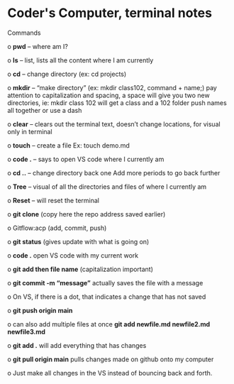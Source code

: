 # Coder's Computer, terminal notes

Commands

o **pwd** – where am I?

o **ls** – list, lists all the content where I am currently

o **cd** – change directory (ex: cd projects)

o **mkdir** – “make directory” (ex: mkdir class102, command + name;)
   pay attention to capitalization and spacing, a space will give you two new directories, ie: mkdir class 102 will get a class and a 102 folder
   push names all together or use a dash

o **clear** – clears out the terminal text, doesn’t change locations, for visual only in terminal

o **touch** – create a file
   Ex: touch demo.md

o **code .** – says to open VS code where I currently am

o **cd ..** – change directory back one
  Add more periods to go back further
  
o **Tree** – visual of all the directories and files of where I currently am

o **Reset** – will reset the terminal

o  **git clone** (copy here the repo address saved earlier)

o  Gitflow:acp (add, commit, push)

o  **git status** (gives update with what is going on)

o  **code .** open VS code with my current work

o  **git add then file name** (capitalization important)

o  **git commit -m “message”** actually saves the file with a message

o  On VS, if there is a dot, that indicates a change that has not saved

o  **git push origin main**

o can also add multiple files at once  **git add newfile.md newfile2.md newfile3.md**

o **git add .** will add everything that has changes

o **git pull origin main** pulls changes made on github onto my computer

o Just make all changes in the VS instead of bouncing back and forth.
